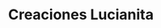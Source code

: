 ---
title: "Creaciones Lucianita"
url: /santa-cruz-de-la-sierra/creaciones-lucianita/
shop: general
---